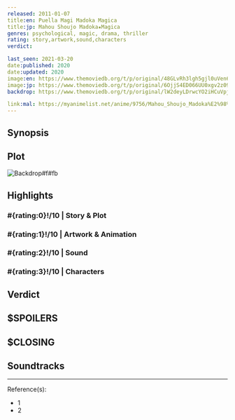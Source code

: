 ```yaml
---
released: 2011-01-07
title:en: Puella Magi Madoka Magica
title:jp: Mahou Shoujo Madoka★Magica
genres: psychological, magic, drama, thriller
rating: story,artwork,sound,characters
verdict:

last_seen: 2021-03-20
date:published: 2020
date:updated: 2020
image:en: https://www.themoviedb.org/t/p/original/48GLvRh3lgh5gjl0uVen60bslRM.jpg
image:jp: https://www.themoviedb.org/t/p/original/6OjjS4ED066UU0xgv2z09CHFeE3.jpg
backdrop: https://www.themoviedb.org/t/p/original/lW2deyLDrwcYO2iHCuVpj7r1FnQ.jpg

link:mal: https://myanimelist.net/anime/9756/Mahou_Shoujo_Madoka%E2%98%85Magica
---
```



## Synopsis

## Plot

![Backdrop#f#fb](https://www.themoviedb.org/t/p/original/pAlPAlLWo35WOHNYZ9ekpQVzTSS.jpg "Source: TMDB")

## Highlights

### #{rating:0}!/10 | Story & Plot

### #{rating:1}!/10 | Artwork & Animation

### #{rating:2}!/10 | Sound

### #{rating:3}!/10 | Characters

## Verdict

## $SPOILERS

## $CLOSING

## Soundtracks

***
Reference(s):

- 1
- 2
